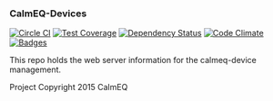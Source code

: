 ### CalmEQ-Devices

[![Circle CI](https://circleci.com/gh/CalmEQ/calmeq-devices.svg?style=shield)](https://circleci.com/gh/CalmEQ/calmeq-devices)
[![Test Coverage](https://codeclimate.com/github/CalmEQ/calmeq-devices/badges/coverage.svg)](https://codeclimate.com/github/CalmEQ/calmeq-devices/coverage)
[![Dependency Status](http://img.shields.io/gemnasium/CalmEQ/calmeq-devices.svg)](https://gemnasium.com/CalmEQ/calmeq-devices)
[![Code Climate](http://img.shields.io/codeclimate/github/CalmEQ/calmeq-devices.svg)](https://codeclimate.com/github/CalmEQ/calmeq-devices)
[![Badges](http://img.shields.io/:badges-3/3-ff6799.svg)](https://github.com/badges/badgerbadgerbadger)

This repo holds the web server information for the calmeq-device management.

Project Copyright 2015 CalmEQ
